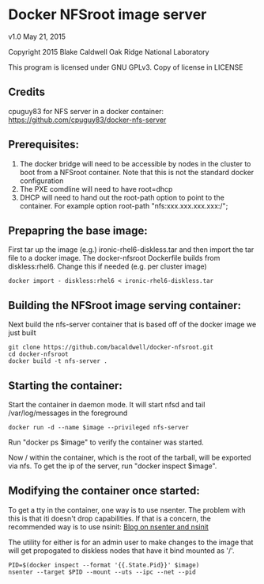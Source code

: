 Docker NFSroot image server
=====================================

v1.0 May 21, 2015

Copyright 2015 Blake Caldwell
Oak Ridge National Laboratory

This program is licensed under GNU GPLv3. Copy of license in LICENSE

Credits
----
cpuguy83 for NFS server in a docker container:
https://github.com/cpuguy83/docker-nfs-server

Prerequisites:
----
1. The docker bridge will need to be accessible by nodes in the cluster to boot from a NFSroot
container. Note that this is not the standard docker configuration
2. The PXE comdline will need to have root=dhcp
3. DHCP will need to hand out the root-path option to point to the container. For example
    option root-path  "nfs:xxx.xxx.xxx.xxx:/";

Prepapring the base image:
----

First tar up the image (e.g.) ironic-rhel6-diskless.tar and then import the tar file to a docker image.
The docker-nfsroot Dockerfile builds from diskless:rhel6. Change this if needed (e.g. per cluster image)

```
docker import - diskless:rhel6 < ironic-rhel6-diskless.tar
```

Building the NFSroot image serving container:
----
Next build the nfs-server container that is based off of the docker image we just built
```
git clone https://github.com/bacaldwell/docker-nfsroot.git
cd docker-nfsroot
docker build -t nfs-server .
```

Starting the container:
----
Start the container in daemon mode. It will start nfsd and tail /var/log/messages in the
foreground
```
docker run -d --name $image --privileged nfs-server
```

Run "docker ps $image" to verify the container was started. 

Now / within the container, which is the root of the tarball, will be exported via nfs.
To get the ip of the server, run "docker inspect $image".

Modifying the container once started:
----
To get a tty in the container, one way is to use nsenter. The problem with this is that iti
doesn't drop capabilities. If that is a concern, the recommended way is to use nsinit:
[Blog on nsenter and nsinit](http://jpetazzo.github.io/2014/03/23/lxc-attach-nsinit-nsenter-docker-0-9/)

The utility for either is for an admin user to make changes to the image that will get 
propogated to diskless nodes that have it bind mounted as '/'.

```
PID=$(docker inspect --format '{{.State.Pid}}' $image)
nsenter --target $PID --mount --uts --ipc --net --pid
```
